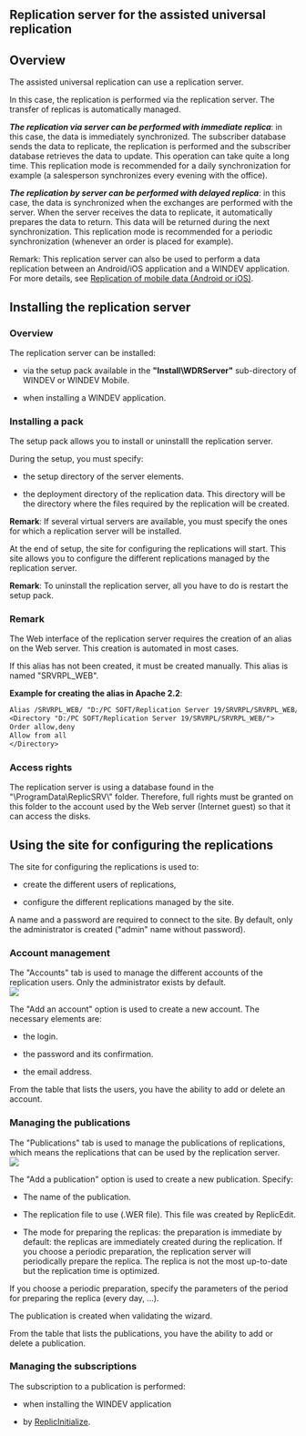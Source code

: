 
## Replication server for the assisted universal replication
			



<a name="NOTE1"></a>
<a name="NOTE1_1"></a>


## Overview
<a name="overview_ELTTEXTE000192"></a>
The assisted universal replication can use a replication server.

In this case, the replication is performed via the replication server. The transfer of replicas is automatically managed.

***The replication via server can be performed with immediate replica***: in this case, the data is immediately synchronized. The subscriber database sends the data to replicate, the replication is performed and the subscriber database retrieves the data to update. This operation can take quite a long time. This replication mode is recommended for a daily synchronization for example (a salesperson synchronizes every evening with the office).

***The replication by server can be performed with delayed replica***: in this case, the data is synchronized when the exchanges are performed with the server. When the server receives the data to replicate, it automatically prepares the data to return. This data will be returned during the next synchronization. This replication mode is recommended for a periodic synchronization (whenever an order is placed for example).



Remark: This replication server can also be used to perform a data replication between an Android/iOS application and a WINDEV application. For more details, see [Replication of mobile data (Android or iOS)](../WDLang4/1000021071.md). 

<a name="NOTE2"></a>
<a name="NOTE2_1"></a>


## Installing the replication server
<a name="installing_the_replication_server_ELTTEXTE000222"></a>




### Overview
<a name="overview_ELTPARAGRAPHE000035"></a>

The replication server can be installed:

- via the setup pack available in the **"Install\\WDRServer"** sub-directory of WINDEV or WINDEV Mobile.

- when installing a WINDEV application.



<a name="NOTE2_2"></a>




### Installing a pack
<a name="installing_pack_ELTPARAGRAPHE000046"></a>

The setup pack allows you to install or uninstalll the replication server.

During the setup, you must specify:

- the setup directory of the server elements.

- the deployment directory of the replication data. This directory will be the directory where the files required by the replication will be created.




**Remark**: If several virtual servers are available, you must specify the ones for which a replication server will be installed.

At the end of setup, the site for configuring the replications will start. This site allows you to configure the different replications managed by the replication server.

**Remark**: To uninstall the replication server, all you have to do is restart the setup pack.
<a name="NOTE2_3"></a>




### Remark
<a name="remark_ELTPARAGRAPHE000065"></a>

The Web interface of the replication server requires the creation of an alias on the Web server. This creation is automated in most cases.

If this alias has not been created, it must be created manually. This alias is named "SRVRPL_WEB".

**Example for creating the alias in Apache 2.2**:


```txt
Alias /SRVRPL_WEB/ "D:/PC SOFT/Replication Server 19/SRVRPL/SRVRPL_WEB/"
<Directory "D:/PC SOFT/Replication Server 19/SRVRPL/SRVRPL_WEB/">
Order allow,deny
Allow from all
</Directory>
```






### Access rights
<a name="access_rights_ELTPARAGRAPHE000076"></a>

The replication server is using a database found in the "\\ProgramData\\ReplicSRV\\" folder. Therefore, full rights must be granted on this folder to the account used by the Web server (Internet guest) so that it can access the disks.

<a name="NOTE3"></a>
<a name="NOTE3_1"></a>


## Using the site for configuring the replications
<a name="using_the_site_for_configuring_the_replications_ELTTEXTE000258"></a>
The site for configuring the replications is used to: 

- create the different users of replications, 

- configure the different replications managed by the site.




A name and a password are required to connect to the site. By default, only the administrator is created ("admin" name without password).
<a name="NOTE3_2"></a>




### Account management
<a name="account_management_ELTPARAGRAPHE000097"></a>

The "Accounts" tab is used to manage the different accounts of the replication users. Only the administrator exists by default.
<br>![](https://doc.pcsoft.fr/en-US/images/image.awp?langid=3&name=ServReplic_Compte.gif)


The "Add an account" option is used to create a new account. The necessary elements are:

- the login.

- the password and its confirmation.

- the email address.




From the table that lists the users, you have the ability to add or delete an account.
<a name="NOTE3_3"></a>




### Managing the publications
<a name="managing_the_publications_ELTPARAGRAPHE000115"></a>

The "Publications" tab is used to manage the publications of replications, which means the replications that can be used by the replication server.
<br>![](https://doc.pcsoft.fr/en-US/images/image.awp?langid=3&name=ServReplic_publication.gif)


The "Add a publication" option is used to create a new publication. Specify:

- The name of the publication.

- The replication file to use (.WER file). This file was created by ReplicEdit.

- The mode for preparing the replicas: the preparation is immediate by default: the replicas are immediately created during the replication. If you choose a periodic preparation, the replication server will periodically prepare the replica. The replica is not the most up-to-date but the replication time is optimized.




If you choose a periodic preparation, specify the parameters of the period for preparing the replica (every day, ...).

The publication is created when validating the wizard.

From the table that lists the publications, you have the ability to add or delete a publication.
<a name="NOTE3_4"></a>




### Managing the subscriptions
<a name="managing_the_subscriptions_ELTPARAGRAPHE000137"></a>

The subscription to a publication is performed: 

- when installing the WINDEV application

- by [ReplicInitialize](../WDLang4/1000017195.md).





